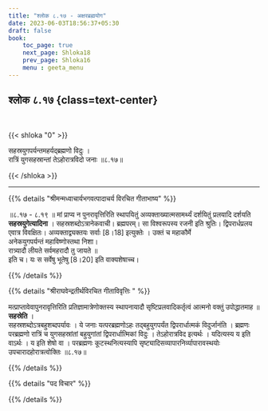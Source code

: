 ```yaml
---
title: "श्लोक ८.१७ - अक्षरब्रह्मयोग"
date: 2023-06-03T18:56:37+05:30
draft: false
book:
    toc_page: true
    next_page: Shloka18
    prev_page: Shloka16
    menu : geeta_menu
---
```




## श्लोक ८.१७ {class=text-center}

<br/>

{{< shloka  "0"  >}}

सहस्रयुगपर्यन्तमहर्यद्ब्रह्मणो विदुः ।  
रात्रिं युगसहस्रान्तां तेऽहोरात्रविदो जनाः ॥८.१७॥

{{< /shloka >}}

---


{{% details "श्रीमन्मध्वाचार्यभगवत्पादाचर्य विरचित  गीताभाष्य" %}}

॥८.१७ - ८.१९ ॥ मां प्राप्य न पुनरावृत्तिरिति 
स्थापयितुं अव्यक्ताख्यात्मसामर्थ्यं दर्शयितुं 
प्रलयादि दर्शयति **सहस्रयुगेत्यादिना** । 
सहस्रशब्दोऽत्रानेकवाची। ब्रह्मपरम्। 
सा विश्वरूपस्य रजनी इति श्रुतिः। 
द्विपरार्धप्रलय एवात्र विवक्षितः।
अव्यक्ताद्व्यक्तयः सर्वाः [8।18] इत्युक्तेः । 
उक्तं च महाकौर्मे   
अनेकयुगपर्यन्तं महाविष्णोस्तथा निशा।  
रात्र्यादौ लीयते सर्वमहरादौ तु जायते  ॥  
इति च। यः स सर्वेषु भूतेषु [8।20] इति वाक्यशेषाच्च।

{{% /details %}}



{{% details "श्रीराघवेन्द्रतीर्थविरचित गीताविवृत्तिः " %}}

मत्प्राप्तावेवापुनरावृत्तिरिति 
प्रतिज्ञामात्रेणोक्तस्य स्थापनायादौ
सृष्टिप्रलवादिकर्तृत्वं आत्मनो वक्तुं उपोद्धातमाह ॥ 
**सहस्रेति** ।  
सहस्रशब्दोऽत्रबहुशब्दपर्यावः । 
ये जनाः यत्परब्रह्मणोऽहः तद्बहुयुगपर्यंत
द्विपरार्धात्मकं विदुर्जानंति । ब्रह्मणः 
परब्रह्मणो रात्रिं च युगसहस्रांतां
बहुयुगांतां द्विपरार्धात्मिकां विदुः । 
तेऽहोरात्रविद इत्यर्थः । 
यदित्यस्य य इति वाऽर्थः । य इति शेषो वा । 
परब्रह्मणः कूटस्थनित्यस्यापि
सृष्ट्यादिसव्यापारनिर्व्यापारावस्थयोः 
उपचारादहोरात्रत्वोक्तिः ॥८.१७॥

{{% /details %}}



{{% details "पद विचार" %}}


{{% /details %}}
